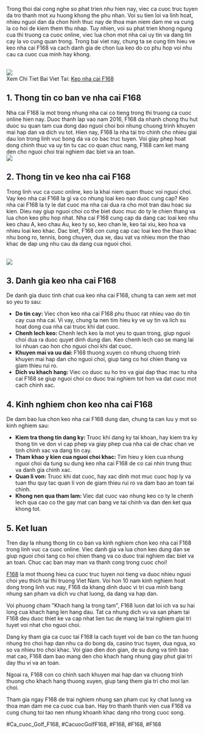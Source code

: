 <p>Trong thoi dai cong nghe so phat trien nhu hien nay, viec ca cuoc truc tuyen da tro thanh mot xu huong khong the phu nhan. Voi su tien loi va linh hoat, nhieu nguoi dan da chon hinh thuc nay de thoa man niem dam me va cung la co hoi de kiem them thu nhap. Tuy nhien, voi su phat trien khong ngung cua thi truong ca cuoc online, viec lua chon mot nha cai uy tin va dang tin cay la vo cung quan trong. Trong bai viet nay, chung ta se cung tim hieu ve keo nha cai F168 va cach danh gia de chon lua keo do co phu hop voi nhu cau ca cuoc cua minh hay khong.</p><br><img src="https://shopifydev.io/wp-content/uploads/2025/02/live-casino.jpg"></br>
Xem Chi Tiet Bai Viet Tai: <a href="https://f168.onl/keo-nha-cai/">Keo nha cai F168</a><h2>1. Thong tin co ban ve nha cai F168</h2><p>Nha cai F168 la mot trong nhung nha cai co tieng trong thi truong ca cuoc online hien nay. Duoc thanh lap vao nam 2016, F168 da nhanh chong thu hut duoc su quan tam cua dong dao nguoi choi boi nhung chuong trinh khuyen mai hap dan va dich vu tot. Hien nay, F168 la nha tai tro chinh cho nhieu giai dau lon trong linh vuc bong da va co bac truc tuyen. Voi giay phep hoat dong chinh thuc va uy tin tu cac co quan chuc nang, F168 cam ket mang den cho nguoi choi trai nghiem dac biet va an toan.<br><img src="https://shopifydev.io/wp-content/uploads/2025/02/dich-vu-cham-soc-khach-hang-chuyen-nghiep.jpg"></br><h2>2. Thong tin ve keo nha cai F168</h2><p>Trong linh vuc ca cuoc online, keo la khai niem quen thuoc voi nguoi choi. Vay keo nha cai F168 la gi va co nhung loai keo nao duoc cung cap? Keo nha cai F168 la ty le dat cuoc ma nha cai dua ra cho mot tran dau hoac su kien. Dieu nay giup nguoi choi co the biet duoc muc do ty le chien thang va lua chon keo phu hop nhat. Nha cai F168 cung cap da dang cac loai keo nhu keo chau A, keo chau Au, keo ty so, keo chan le, keo tai xiu, keo hoa va nhieu loai keo khac. Dac biet, F168 con cung cap cac loai keo the thao khac nhu bong ro, tennis, bong chuyen, dua xe, dau vat va nhieu mon the thao khac de dap ung nhu cau da dang cua nguoi choi.</p><br><img src="https://shopifydev.io/wp-content/uploads/2025/02/danh-gia-tu-nguoi-choi-f168.jpg"></br><h2>3. Danh gia keo nha cai F168</h2><p>De danh gia duoc tinh chat cua keo nha cai F168, chung ta can xem xet mot so yeu to sau:<ul>
<li><strong>Do tin cay: </strong>Viec chon keo nha cai F168 phu thuoc rat nhieu vao do tin cay cua nha cai. Vi vay, chung ta nen tim hieu ky ve uy tin va lich su hoat dong cua nha cai truoc khi dat cuoc.</li>
<li><strong>Chenh lech keo: </strong>Chenh lech keo la mot yeu to quan trong, giup nguoi choi dua ra duoc quyet dinh dung dan. Keo chenh lech cao se mang lai loi nhuan cao hon cho nguoi choi khi dat cuoc.</li>
<li><strong>Khuyen mai va uu dai: </strong>F168 thuong xuyen co nhung chuong trinh khuyen mai hap dan cho nguoi choi, giup tang co hoi chien thang va giam thieu rui ro.</li>
<li><strong>Dich vu khach hang: </strong>Viec co duoc su ho tro va giai dap thac mac tu nha cai F168 se giup nguoi choi co duoc trai nghiem tot hon va dat cuoc mot cach chinh xac.</li>
</ul><h2>4. Kinh nghiem chon keo nha cai F168</h2><p>De dam bao lua chon keo nha cai F168 dung dan, chung ta can luu y mot so kinh nghiem sau:</p><ul>
<li><strong>Kiem tra thong tin dang ky: </strong>Truoc khi dang ky tai khoan, hay kiem tra ky thong tin ve don vi cap phep va giay phep cua nha cai de chac chan ve tinh chinh xac va dang tin cay.</li>
<li><strong>Tham khao y kien cua nguoi choi khac: </strong>Tim hieu y kien cua nhung nguoi choi da tung su dung keo nha cai F168 de co cai nhin trung thuc va danh gia chinh xac.</li>
<li><strong>Quan li von: </strong>Truoc khi dat cuoc, hay xac dinh mot muc cuoc hop ly va tuan thu quy tac quan li von de giam thieu rui ro va dam bao an toan tai chinh.</li>
<li><strong>Khong nen qua tham lam: </strong>Viec dat cuoc vao nhung keo co ty le chenh lech qua cao co the gay mat can bang ve tai chinh va dan den ket qua khong tot.</li>
</ul><h2>5. Ket luan</h2><p>Tren day la nhung thong tin co ban va kinh nghiem chon keo nha cai F168 trong linh vuc ca cuoc online. Viec danh gia va lua chon keo dung dan se giup nguoi choi tang co hoi chien thang va co duoc trai nghiem dac biet va an toan. Chuc cac ban may man va thanh cong trong cuoc choi!<p><a href="https://f168.onl/">F168</a> la mot thuong hieu ca cuoc truc tuyen noi tieng va duoc nhieu nguoi choi yeu thich tai thi truong Viet Nam. Voi hon 10 nam kinh nghiem hoat dong trong linh vuc nay, F168 da khang dinh duoc vi tri cua minh bang nhung san pham va dich vu chat luong, da dang va hap dan.

Voi phuong cham "Khach hang la trong tam", F168 luon dat loi ich va su hai long cua khach hang len hang dau. Tat ca nhung dich vu va san pham tai F168 deu duoc thiet ke va cap nhat lien tuc de mang lai trai nghiem giai tri tuyet voi nhat cho nguoi choi.

Dang ky tham gia ca cuoc tai F168 la cach tuyet voi de ban co the tan huong nhung tro choi hap dan nhu ca do bong da, casino truc tuyen, dua ngua, xo so va nhieu tro choi khac. Voi giao dien don gian, de su dung va tinh bao mat cao, F168 dam bao mang den cho khach hang nhung giay phut giai tri day thu vi va an toan.

Ngoai ra, F168 con co chinh sach khuyen mai hap dan va chuong trinh thuong cho khach hang thuong xuyen, giup tang them gia tri cho moi lan choi.

Tham gia ngay F168 de trai nghiem nhung san pham cuc ky chat luong va thoa man dam me ca cuoc cua ban. Hay tro thanh thanh vien cua F168 va cung chung toi tao nen nhung khoanh khac dang nho trong cuoc song.</p>
#Ca_cuoc_Golf_F168, #CacuocGolfF168, #F168, #F168, #F168
